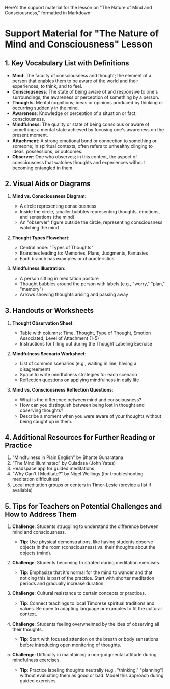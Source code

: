 Here's the support material for the lesson on "The Nature of Mind and Consciousness," formatted in Markdown:

# Support Material for "The Nature of Mind and Consciousness" Lesson

## 1. Key Vocabulary List with Definitions

- **Mind**: The faculty of consciousness and thought; the element of a person that enables them to be aware of the world and their experiences, to think, and to feel.
- **Consciousness**: The state of being aware of and responsive to one's surroundings; the awareness or perception of something by a person.
- **Thoughts**: Mental cognitions; ideas or opinions produced by thinking or occurring suddenly in the mind.
- **Awareness**: Knowledge or perception of a situation or fact; consciousness.
- **Mindfulness**: The quality or state of being conscious or aware of something; a mental state achieved by focusing one's awareness on the present moment.
- **Attachment**: A strong emotional bond or connection to something or someone; in spiritual contexts, often refers to unhealthy clinging to ideas, possessions, or outcomes.
- **Observer**: One who observes; in this context, the aspect of consciousness that watches thoughts and experiences without becoming entangled in them.

## 2. Visual Aids or Diagrams

1. **Mind vs. Consciousness Diagram**:
   - A circle representing consciousness
   - Inside the circle, smaller bubbles representing thoughts, emotions, and sensations (the mind)
   - An "observer" figure outside the circle, representing consciousness watching the mind

2. **Thought Types Flowchart**:
   - Central node: "Types of Thoughts"
   - Branches leading to: Memories, Plans, Judgments, Fantasies
   - Each branch has examples or characteristics

3. **Mindfulness Illustration**:
   - A person sitting in meditation posture
   - Thought bubbles around the person with labels (e.g., "worry," "plan," "memory")
   - Arrows showing thoughts arising and passing away

## 3. Handouts or Worksheets

1. **Thought Observation Sheet**:
   - Table with columns: Time, Thought, Type of Thought, Emotion Associated, Level of Attachment (1-5)
   - Instructions for filling out during the Thought Labeling Exercise

2. **Mindfulness Scenario Worksheet**:
   - List of common scenarios (e.g., waiting in line, having a disagreement)
   - Space to write mindfulness strategies for each scenario
   - Reflection questions on applying mindfulness in daily life

3. **Mind vs. Consciousness Reflection Questions**:
   - What is the difference between mind and consciousness?
   - How can you distinguish between being lost in thought and observing thoughts?
   - Describe a moment when you were aware of your thoughts without being caught up in them.

## 4. Additional Resources for Further Reading or Practice

1. "Mindfulness in Plain English" by Bhante Gunaratana
2. "The Mind Illuminated" by Culadasa (John Yates)
3. Headspace app for guided meditations
4. "Why Can't I Meditate?" by Nigel Wellings (for troubleshooting meditation difficulties)
5. Local meditation groups or centers in Timor-Leste (provide a list if available)

## 5. Tips for Teachers on Potential Challenges and How to Address Them

1. **Challenge**: Students struggling to understand the difference between mind and consciousness.
   - **Tip**: Use physical demonstrations, like having students observe objects in the room (consciousness) vs. their thoughts about the objects (mind).

2. **Challenge**: Students becoming frustrated during meditation exercises.
   - **Tip**: Emphasize that it's normal for the mind to wander and that noticing this is part of the practice. Start with shorter meditation periods and gradually increase duration.

3. **Challenge**: Cultural resistance to certain concepts or practices.
   - **Tip**: Connect teachings to local Timorese spiritual traditions and values. Be open to adapting language or examples to fit the cultural context.

4. **Challenge**: Students feeling overwhelmed by the idea of observing all their thoughts.
   - **Tip**: Start with focused attention on the breath or body sensations before introducing open monitoring of thoughts.

5. **Challenge**: Difficulty in maintaining a non-judgmental attitude during mindfulness exercises.
   - **Tip**: Practice labeling thoughts neutrally (e.g., "thinking," "planning") without evaluating them as good or bad. Model this approach during guided exercises.
